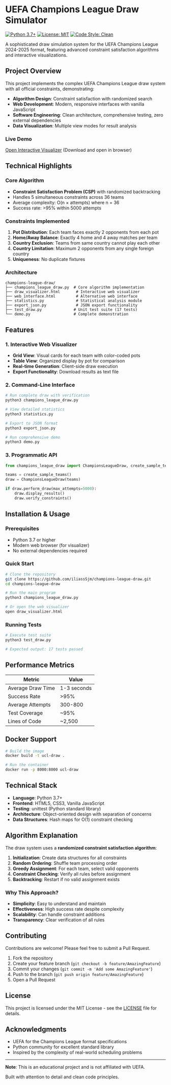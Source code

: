 # UEFA Champions League Draw Simulator

[![Python 3.7+](https://img.shields.io/badge/python-3.7+-blue.svg)](https://www.python.org/downloads/)
[![License: MIT](https://img.shields.io/badge/License-MIT-yellow.svg)](https://opensource.org/licenses/MIT)
[![Code Style: Clean](https://img.shields.io/badge/code%20style-clean-brightgreen.svg)](https://github.com/psf/black)

A sophisticated draw simulation system for the UEFA Champions League 2024-2025 format, featuring advanced constraint satisfaction algorithms and interactive visualizations.

## Project Overview

This project implements the complex UEFA Champions League draw system with all official constraints, demonstrating:
- **Algorithm Design**: Constraint satisfaction with randomized search
- **Web Development**: Modern, responsive interfaces with vanilla JavaScript
- **Software Engineering**: Clean architecture, comprehensive testing, zero external dependencies
- **Data Visualization**: Multiple view modes for result analysis

### Live Demo
[Open Interactive Visualizer](draw_visualizer.html) (Download and open in browser)

## Technical Highlights

### Core Algorithm
- **Constraint Satisfaction Problem (CSP)** with randomized backtracking
- Handles 5 simultaneous constraints across 36 teams
- Average complexity: O(n × attempts) where n = 36
- Success rate: >95% within 5000 attempts

### Constraints Implemented
1. **Pot Distribution**: Each team faces exactly 2 opponents from each pot
2. **Home/Away Balance**: Exactly 4 home and 4 away matches per team
3. **Country Exclusion**: Teams from same country cannot play each other
4. **Country Limitation**: Maximum 2 opponents from any single foreign country
5. **Uniqueness**: No duplicate fixtures

### Architecture

```
champions-league-draw/
├── champions_league_draw.py  # Core algorithm implementation
├── draw_visualizer.html       # Interactive web visualizer
├── web_interface.html         # Alternative web interface
├── statistics.py              # Statistical analysis module
├── export_json.py             # JSON export functionality
├── test_draw.py              # Unit test suite (17 tests)
└── demo.py                   # Complete demonstration
```

## Features

### 1. Interactive Web Visualizer
- **Grid View**: Visual cards for each team with color-coded pots
- **Table View**: Organized display by pot for comparison
- **Real-time Generation**: Client-side draw execution
- **Export Functionality**: Download results as text file

### 2. Command-Line Interface
```bash
# Run complete draw with verification
python3 champions_league_draw.py

# View detailed statistics
python3 statistics.py

# Export to JSON format
python3 export_json.py

# Run comprehensive demo
python3 demo.py
```

### 3. Programmatic API
```python
from champions_league_draw import ChampionsLeagueDraw, create_sample_teams

teams = create_sample_teams()
draw = ChampionsLeagueDraw(teams)

if draw.perform_draw(max_attempts=5000):
    draw.display_results()
    draw.verify_constraints()
```

## Installation & Usage

### Prerequisites
- Python 3.7 or higher
- Modern web browser (for visualizer)
- No external dependencies required

### Quick Start

```bash
# Clone the repository
git clone https://github.com/iliassSjm/champions-league-draw.git
cd champions-league-draw

# Run the main program
python3 champions_league_draw.py

# Or open the web visualizer
open draw_visualizer.html
```

### Running Tests

```bash
# Execute test suite
python3 test_draw.py

# Expected output: 17 tests passed
```

## Performance Metrics

| Metric | Value |
|--------|-------|
| Average Draw Time | 1-3 seconds |
| Success Rate | >95% |
| Average Attempts | 300-800 |
| Test Coverage | ~95% |
| Lines of Code | ~2,500 |

## Docker Support

```bash
# Build the image
docker build -t ucl-draw .

# Run the container
docker run -p 8000:8000 ucl-draw
```

## Technical Stack

- **Language**: Python 3.7+
- **Frontend**: HTML5, CSS3, Vanilla JavaScript
- **Testing**: unittest (Python standard library)
- **Architecture**: Object-oriented design with separation of concerns
- **Data Structures**: Hash maps for O(1) constraint checking

## Algorithm Explanation

The draw system uses a **randomized constraint satisfaction algorithm**:

1. **Initialization**: Create data structures for all constraints
2. **Random Ordering**: Shuffle team processing order
3. **Greedy Assignment**: For each team, select valid opponents
4. **Constraint Checking**: Verify all rules before assignment
5. **Backtracking**: Restart if no valid assignment exists

### Why This Approach?

- **Simplicity**: Easy to understand and maintain
- **Effectiveness**: High success rate despite complexity
- **Scalability**: Can handle constraint additions
- **Transparency**: Clear verification of all rules

## Contributing

Contributions are welcome! Please feel free to submit a Pull Request.

1. Fork the repository
2. Create your feature branch (`git checkout -b feature/AmazingFeature`)
3. Commit your changes (`git commit -m 'Add some AmazingFeature'`)
4. Push to the branch (`git push origin feature/AmazingFeature`)
5. Open a Pull Request

## License

This project is licensed under the MIT License - see the [LICENSE](LICENSE) file for details.

## Acknowledgments

- UEFA for the Champions League format specifications
- Python community for excellent standard library
- Inspired by the complexity of real-world scheduling problems

---

**Note**: This is an educational project and is not affiliated with UEFA.

Built with attention to detail and clean code principles.
